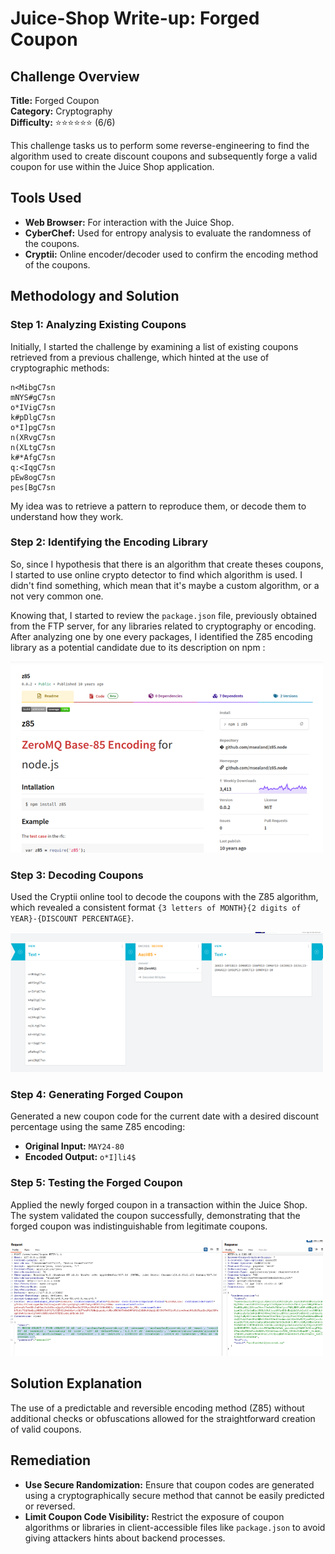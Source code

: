 # Juice-Shop Write-up: Forged Coupon

## Challenge Overview

**Title:** Forged Coupon  
**Category:** Cryptography  
**Difficulty:** ⭐⭐⭐⭐⭐⭐ (6/6)

This challenge tasks us to perform some reverse-engineering to find the algorithm used to create discount coupons and subsequently forge a valid coupon for use within the Juice Shop application.

## Tools Used

- **Web Browser:** For interaction with the Juice Shop.
- **CyberChef:** Used for entropy analysis to evaluate the randomness of the coupons.
- **Cryptii:** Online encoder/decoder used to confirm the encoding method of the coupons.

## Methodology and Solution

### Step 1: Analyzing Existing Coupons

Initially, I started the challenge by examining a list of existing coupons retrieved from a previous challenge, which hinted at the use of cryptographic methods:

```
n<MibgC7sn
mNYS#gC7sn
o*IVigC7sn
k#pDlgC7sn
o*I]pgC7sn
n(XRvgC7sn
n(XLtgC7sn
k#*AfgC7sn
q:<IqgC7sn
pEw8ogC7sn
pes[BgC7sn
```

My idea was to retrieve a pattern to reproduce them, or decode them to understand how they work.

### Step 2: Identifying the Encoding Library

So, since I hypothesis that there is an algorithm that create theses coupons, I started to use online crypto detector to find which algorithm is used. I didn't find something, which mean that it's maybe a custom algorithm, or a not very common one. 

Knowing that, I started to review the `package.json` file, previously obtained from the FTP server, for any libraries related to cryptography or encoding. After analyzing one by one every packages, I identified the Z85 encoding library as a potential candidate due to its description on npm :

<img src="../assets/difficulty6/forged_coupon_4.png" alt="npm package z85" width="500px">

### Step 3: Decoding Coupons

Used the Cryptii online tool to decode the coupons with the Z85 algorithm, which revealed a consistent format `{3 letters of MONTH}{2 digits of YEAR}-{DISCOUNT PERCENTAGE}`.

<img src="../assets/difficulty6/forged_coupon_5.png" alt="decrypting coupons" width="500px">

### Step 4: Generating Forged Coupon

Generated a new coupon code for the current date with a desired discount percentage using the same Z85 encoding:

- **Original Input:** `MAY24-80`
- **Encoded Output:** `o*I]li4$`

### Step 5: Testing the Forged Coupon

Applied the newly forged coupon in a transaction within the Juice Shop. The system validated the coupon successfully, demonstrating that the forged coupon was indistinguishable from legitimate coupons.

<img src="../assets/difficulty4/ephemeral_accountant_2.png" alt="decrypting coupons" width="500px">

## Solution Explanation

The use of a predictable and reversible encoding method (Z85) without additional checks or obfuscations allowed for the straightforward creation of valid coupons.

## Remediation

- **Use Secure Randomization:** Ensure that coupon codes are generated using a cryptographically secure method that cannot be easily predicted or reversed.
- **Limit Coupon Code Visibility:** Restrict the exposure of coupon algorithms or libraries in client-accessible files like `package.json` to avoid giving attackers hints about backend processes.